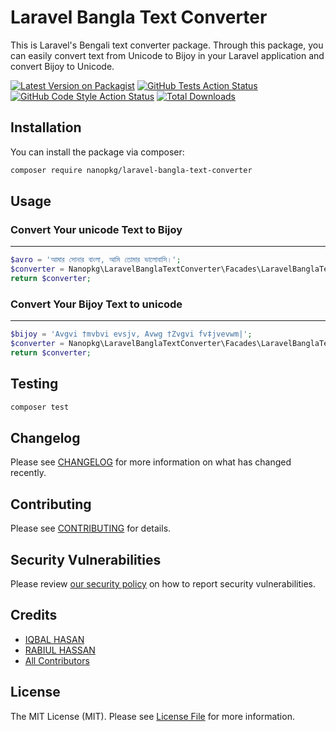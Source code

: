 # Laravel Bangla Text Converter

This is Laravel's Bengali text converter package. Through this package, you can easily convert text from Unicode to Bijoy in your Laravel application and convert Bijoy to Unicode.

[![Latest Version on Packagist](https://img.shields.io/packagist/v/nanopkg/laravel-bangla-text-converter.svg?style=flat-square)](https://packagist.org/packages/nanopkg/laravel-bangla-text-converter)
[![GitHub Tests Action Status](https://img.shields.io/github/actions/workflow/status/nanopkg/laravel-bangla-text-converter/run-tests.yml?branch=main&label=tests&style=flat-square)](https://github.com/nanopkg/laravel-bangla-text-converter/actions?query=workflow%3Arun-tests+branch%3Amain)
[![GitHub Code Style Action Status](https://img.shields.io/github/actions/workflow/status/nanopkg/laravel-bangla-text-converter/fix-php-code-style-issues.yml?branch=main&label=code%20style&style=flat-square)](https://github.com/nanopkg/laravel-bangla-text-converter/actions?query=workflow%3A"Fix+PHP+code+style+issues"+branch%3Amain)
[![Total Downloads](https://img.shields.io/packagist/dt/nanopkg/laravel-bangla-text-converter.svg?style=flat-square)](https://packagist.org/packages/nanopkg/laravel-bangla-text-converter)

## Installation

You can install the package via composer:

```bash
composer require nanopkg/laravel-bangla-text-converter
```

## Usage

### Convert Your unicode Text to Bijoy

<hr/>

```php
$avro = 'আমার সোনার বাংলা, আমি তোমার ভালোবাসি।';
$converter = Nanopkg\LaravelBanglaTextConverter\Facades\LaravelBanglaTextConverter::toBijoy($avro);
return $converter;
```

### Convert Your Bijoy Text to unicode

<hr/>

```php
$bijoy = 'Avgvi †mvbvi evsjv, Avwg †Zvgvi fv‡jvevwm|';
$converter = Nanopkg\LaravelBanglaTextConverter\Facades\LaravelBanglaTextConverter::toUnicode($bijoy);
return $converter;
```

## Testing

```bash
composer test
```

## Changelog

Please see [CHANGELOG](CHANGELOG.md) for more information on what has changed recently.

## Contributing

Please see [CONTRIBUTING](CONTRIBUTING.md) for details.

## Security Vulnerabilities

Please review [our security policy](../../security/policy) on how to report security vulnerabilities.

## Credits

-   [IQBAL HASAN](https://github.com/iqbalhasandev)
-   [RABIUL HASSAN](https://github.com/rabiulhassandev)
-   [All Contributors](../../contributors)

## License

The MIT License (MIT). Please see [License File](LICENSE.md) for more information.
